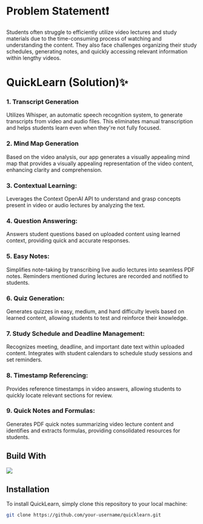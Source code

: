 # Problem Statement❗ 

Students often struggle to efficiently utilize video lectures and study materials due to the time-consuming process of watching and understanding the content. They also face challenges organizing their study schedules, generating notes, and quickly accessing relevant information within lengthy videos.

# QuickLearn (Solution)✨ 

### 1. Transcript Generation
Utilizes Whisper, an automatic speech recognition system, to generate transcripts from video and audio files. This eliminates manual transcription and helps students learn even when they're not fully focused.

### 2. Mind Map Generation
Based on the video analysis, our app generates a visually appealing mind map that provides a visually appealing representation of the video content, enhancing clarity and comprehension.

### 3. Contextual Learning: 
Leverages the Context OpenAI API to understand and grasp concepts present in video or audio lectures by analyzing the text.

### 4. Question Answering:
Answers student questions based on uploaded content using learned context, providing quick and accurate responses.

### 5. Easy Notes: 
Simplifies note-taking by transcribing live audio lectures into seamless PDF notes. Reminders mentioned during lectures are recorded and notified to students.

### 6. Quiz Generation: 
Generates quizzes in easy, medium, and hard difficulty levels based on learned content, allowing students to test and reinforce their knowledge.

### 7. Study Schedule and Deadline Management: 
Recognizes meeting, deadline, and important date text within uploaded content. Integrates with student calendars to schedule study sessions and set reminders.

### 8. Timestamp Referencing: 
Provides reference timestamps in video answers, allowing students to quickly locate relevant sections for review.

### 9. Quick Notes and Formulas: 
Generates PDF quick notes summarizing video lecture content and identifies and extracts formulas, providing consolidated resources for students.

## Build With
<img src="https://camo.githubusercontent.com/cdb30eb4a1d9b585db4fcde9e80bb9428518567d50f5a3eb98c5d3ab8ded5d63/68747470733a2f2f696d672e736869656c64732e696f2f62616467652f4f70656e41492d3431323939312e7376673f7374796c6565266c6f676f3d4f70656e4149266c6f676f436f6c6f723d7768697465">

## Installation

To install QuickLearn, simply clone this repository to your local machine:

```bash
git clone https://github.com/your-username/quicklearn.git
